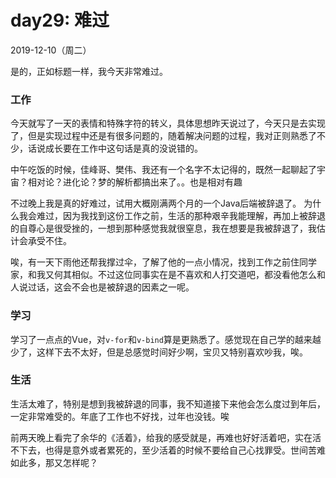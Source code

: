 # day29: 难过
2019-12-10（周二）

是的，正如标题一样，我今天非常难过。

### 工作
今天就写了一天的表情和特殊字符的转义，具体思想昨天说过了，今天只是去实现了，但是实现过程中还是有很多问题的，随着解决问题的过程，我对正则熟悉了不少，话说成长要在工作中这句话是真的没说错的。

中午吃饭的时候，佳峰哥、樊伟、我还有一个名字不太记得的，既然一起聊起了宇宙？相对论？进化论？梦的解析都搞出来了。。也是相对有趣

不过晚上我是真的好难过，试用大概刚满两个月的一个Java后端被辞退了。
为什么我会难过，因为我找到这份工作之前，生活的那种艰辛我能理解，再加上被辞退的自尊心是很受挫的，一想到那种感觉我就很窒息，我在想要是我被辞退了，我估计会承受不住。

唉，有一天下雨他还帮我撑过伞，了解了他的一点小情况，找到工作之前住同学家，和我又何其相似。不过这位同事实在是不喜欢和人打交道吧，都没看他怎么和人说过话，这会不会也是被辞退的因素之一呢。

### 学习
学习了一点点的Vue，对`v-for`和`v-bind`算是更熟悉了。感觉现在自己学的越来越少了，这样下去不太好，但是总感觉时间好少啊，宝贝又特别喜欢吵我，唉。

### 生活
生活太难了，特别是想到我被辞退的同事，我不知道接下来他会怎么度过到年后，一定非常难受的。年底了工作也不好找，过年也没钱。唉

前两天晚上看完了余华的《活着》，给我的感受就是，再难也好好活着吧，实在活不下去，也得是意外或者累死的，至少活着的时候不要给自己心找罪受。世间苦难如此多，那又怎样呢？

